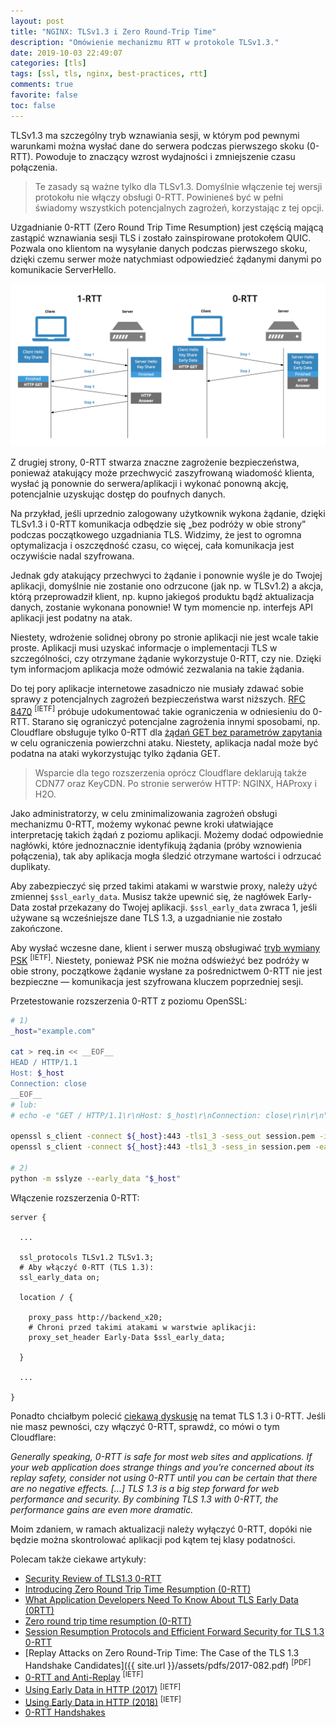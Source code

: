 ```yaml
---
layout: post
title: "NGINX: TLSv1.3 i Zero Round-Trip Time"
description: "Omówienie mechanizmu RTT w protokole TLSv1.3."
date: 2019-10-03 22:49:07
categories: [tls]
tags: [ssl, tls, nginx, best-practices, rtt]
comments: true
favorite: false
toc: false
---
```


TLSv1.3 ma szczególny tryb wznawiania sesji, w którym pod pewnymi warunkami można wysłać dane do serwera podczas pierwszego skoku (0-RTT). Powoduje to znaczący wzrost wydajności i zmniejszenie czasu połączenia.

  > Te zasady są ważne tylko dla TLSv1.3. Domyślnie włączenie tej wersji protokołu nie włączy obsługi 0-RTT. Powinieneś być w pełni świadomy wszystkich potencjalnych zagrożeń, korzystając z tej opcji.

Uzgadnianie 0-RTT (Zero Round Trip Time Resumption) jest częścią mającą zastąpić wznawiania sesji TLS i zostało zainspirowane protokołem QUIC. Pozwala ono klientom na wysyłanie danych podczas pierwszego skoku, dzięki czemu serwer może natychmiast odpowiedzieć żądanymi danymi po komunikacie <span class="h-b">ServerHello</span>.

<p align="center">
  <img src="/assets/img/posts/0-rtt-vs-1-rtt.png">
</p>

Z drugiej strony, 0-RTT stwarza znaczne zagrożenie bezpieczeństwa, ponieważ atakujący może przechwycić zaszyfrowaną wiadomość klienta, wysłać ją ponownie do serwera/aplikacji i wykonać ponowną akcję, potencjalnie uzyskując dostęp do poufnych danych.

Na przykład, jeśli uprzednio zalogowany użytkownik wykona żądanie, dzięki TLSv1.3 i 0-RTT komunikacja odbędzie się „bez podróży w obie strony” podczas początkowego uzgadniania TLS. Widzimy, że jest to ogromna optymalizacja i oszczędność czasu, co więcej, cała komunikacja jest oczywiście nadal szyfrowana.

Jednak gdy atakujący przechwyci to żądanie i ponownie wyśle je do Twojej aplikacji, domyślnie nie zostanie ono odrzucone (jak np. w TLSv1.2) a akcja, którą przeprowadził klient, np. kupno jakiegoś produktu bądź aktualizacja danych, zostanie wykonana ponownie! W tym momencie np. interfejs API aplikacji jest podatny na atak.

Niestety, wdrożenie solidnej obrony po stronie aplikacji nie jest wcale takie proste. Aplikacji musi uzyskać informacje o implementacji TLS w szczególności, czy otrzymane żądanie wykorzystuje 0-RTT, czy nie. Dzięki tym informacjom aplikacja może odmówić zezwalania na takie żądania.

Do tej pory aplikacje internetowe zasadniczo nie musiały zdawać sobie sprawy z potencjalnych zagrożeń bezpieczeństwa warst niższych. [RFC 8470](https://tools.ietf.org/html/rfc8470) <sup>[IETF]</sup> próbuje udokumentować takie ograniczenia w odniesieniu do 0-RTT. Starano się ograniczyć potencjalne zagrożenia innymi sposobami, np. Cloudflare obsługuje tylko 0-RTT dla [żądań GET bez parametrów zapytania](https://new.blog.cloudflare.com/introducing-0-rtt/) w celu ograniczenia powierzchni ataku. Niestety, aplikacja nadal może być podatna na ataki wykorzystując tylko żądania GET.

  > Wsparcie dla tego rozszerzenia oprócz Cloudflare deklarują także CDN77 oraz KeyCDN. Po stronie serwerów HTTP: NGINX, HAProxy i H2O.

Jako administratorzy, w celu zminimalizowania zagrożeń obsługi mechanizmu 0-RTT, możemy wykonać pewne kroki ułatwiające interpretację takich żądań z poziomu aplikacji. Możemy dodać odpowiednie nagłówki, które jednoznacznie identyfikują żądania (próby wznowienia połączenia), tak aby aplikacja mogła śledzić otrzymane wartości i odrzucać duplikaty.

Aby zabezpieczyć się przed takimi atakami w warstwie proxy, należy użyć zmiennej `$ssl_early_data`. Musisz także upewnić się, że nagłówek <span class="h-b">Early-Data</span> został przekazany do Twojej aplikacji. `$ssl_early_data` zwraca 1, jeśli używane są wcześniejsze dane TLS 1.3, a uzgadnianie nie zostało zakończone.

Aby wysłać wczesne dane, klient i serwer muszą obsługiwać [tryb wymiany PSK](https://tools.ietf.org/html/rfc8446#section-2.3) <sup>[IETF]</sup>. Niestety, ponieważ PSK nie można odświeżyć bez podróży w obie strony, początkowe żądanie wysłane za pośrednictwem 0-RTT nie jest bezpieczne — komunikacja jest szyfrowana kluczem poprzedniej sesji.

Przetestowanie rozszerzenia 0-RTT z poziomu OpenSSL:

```bash
# 1)
_host="example.com"

cat > req.in << __EOF__
HEAD / HTTP/1.1
Host: $_host
Connection: close
__EOF__
# lub:
# echo -e "GET / HTTP/1.1\r\nHost: $_host\r\nConnection: close\r\n\r\n" > req.in

openssl s_client -connect ${_host}:443 -tls1_3 -sess_out session.pem -ign_eof < req.in
openssl s_client -connect ${_host}:443 -tls1_3 -sess_in session.pem -early_data req.in

# 2)
python -m sslyze --early_data "$_host"
```

Włączenie rozszerzenia 0-RTT:

```nginx
server {

  ...

  ssl_protocols TLSv1.2 TLSv1.3;
  # Aby włączyć 0-RTT (TLS 1.3):
  ssl_early_data on;

  location / {

    proxy_pass http://backend_x20;
    # Chroni przed takimi atakami w warstwie aplikacji:
    proxy_set_header Early-Data $ssl_early_data;

  }

  ...

}
```

Ponadto chciałbym polecić [ciekawą dyskusję](https://news.ycombinator.com/item?id=16667036) na temat TLS 1.3 i 0-RTT. Jeśli nie masz pewności, czy włączyć 0-RTT, sprawdź, co mówi o tym Cloudflare:

<p class="ext">
  <em>
    Generally speaking, 0-RTT is safe for most web sites and applications. If your web application does strange things and you’re concerned about its replay safety, consider not using 0-RTT until you can be certain that there are no negative effects. [...] TLS 1.3 is a big step forward for web performance and security. By combining TLS 1.3 with 0-RTT, the performance gains are even more dramatic.
  </em>
</p>

Moim zdaniem, w ramach aktualizacji należy wyłączyć 0-RTT, dopóki nie będzie można skontrolować aplikacji pod kątem tej klasy podatności.

Polecam także ciekawe artykuły:

- [Security Review of TLS1.3 0-RTT](https://github.com/tlswg/tls13-spec/issues/1001)
- [Introducing Zero Round Trip Time Resumption (0-RTT)](https://new.blog.cloudflare.com/introducing-0-rtt/)
- [What Application Developers Need To Know About TLS Early Data (0RTT)](https://blog.trailofbits.com/2019/03/25/what-application-developers-need-to-know-about-tls-early-data-0rtt/)
- [Zero round trip time resumption (0-RTT)](https://www.riklewis.com/2019/08/zero-round-trip-time-resumption-0-rtt/)
- [Session Resumption Protocols and Efficient Forward Security for TLS 1.3 0-RTT](https://eprint.iacr.org/2019/228)
- [Replay Attacks on Zero Round-Trip Time: The Case of the TLS 1.3 Handshake Candidates]({{ site.url }}/assets/pdfs/2017-082.pdf) <sup>[PDF]</sup>
- [0-RTT and Anti-Replay](https://tools.ietf.org/html/rfc8446#section-8) <sup>[IETF]</sup>
- [Using Early Data in HTTP (2017)](https://tools.ietf.org/id/draft-thomson-http-replay-00.html_) <sup>[IETF]</sup>
- [Using Early Data in HTTP (2018)](https://tools.ietf.org/html/draft-ietf-httpbis-replay-04) <sup>[IETF]</sup>
- [0-RTT Handshakes](https://ldapwiki.com/wiki/0-RTT%20Handshakes)
